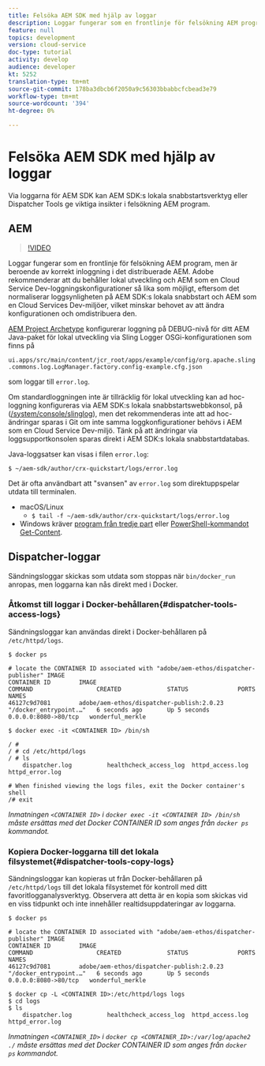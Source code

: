 ```yaml
---
title: Felsöka AEM SDK med hjälp av loggar
description: Loggar fungerar som en frontlinje för felsökning AEM program, men är beroende av korrekt inloggning i det distribuerade AEM.
feature: null
topics: development
version: cloud-service
doc-type: tutorial
activity: develop
audience: developer
kt: 5252
translation-type: tm+mt
source-git-commit: 178ba3dbcb6f2050a9c56303bbabbcfcbead3e79
workflow-type: tm+mt
source-wordcount: '394'
ht-degree: 0%

---
```



# Felsöka AEM SDK med hjälp av loggar

Via loggarna för AEM SDK kan AEM SDK:s lokala snabbstartsverktyg eller Dispatcher Tools ge viktiga insikter i felsökning AEM program.

## AEM

>[!VIDEO](https://video.tv.adobe.com/v/34334/?quality=12&learn=on)

Loggar fungerar som en frontlinje för felsökning AEM program, men är beroende av korrekt inloggning i det distribuerade AEM. Adobe rekommenderar att du behåller lokal utveckling och AEM som en Cloud Service Dev-loggningskonfigurationer så lika som möjligt, eftersom det normaliserar loggsynligheten på AEM SDK:s lokala snabbstart och AEM som en Cloud Services Dev-miljöer, vilket minskar behovet av att ändra konfigurationen och omdistribuera den.

[AEM Project Archetype](https://github.com/adobe/aem-project-archetype) konfigurerar loggning på DEBUG-nivå för ditt AEM Java-paket för lokal utveckling via Sling Logger OSGi-konfigurationen som finns på

`ui.apps/src/main/content/jcr_root/apps/example/config/org.apache.sling.commons.log.LogManager.factory.config-example.cfg.json`

som loggar till `error.log`.

Om standardloggningen inte är tillräcklig för lokal utveckling kan ad hoc-loggning konfigureras via AEM SDK:s lokala snabbstartswebbkonsol, på ([/system/console/slinglog](http://localhost:4502/system/console/slinglog)), men det rekommenderas inte att ad hoc-ändringar sparas i Git om inte samma loggkonfigurationer behövs i AEM som en Cloud Service Dev-miljö. Tänk på att ändringar via loggsupportkonsolen sparas direkt i AEM SDK:s lokala snabbstartdatabas.

Java-loggsatser kan visas i filen `error.log`:

```
$ ~/aem-sdk/author/crx-quickstart/logs/error.log
```

Det är ofta användbart att &quot;svansen&quot; av `error.log` som direktuppspelar utdata till terminalen.

+ macOS/Linux
   + `$ tail -f ~/aem-sdk/author/crx-quickstart/logs/error.log`
+ Windows kräver [program från tredje part](https://stackoverflow.com/questions/187587/a-windows-equivalent-of-the-unix-tail-command) eller [PowerShell-kommandot Get-Content](https://stackoverflow.com/a/46444596/133936).

## Dispatcher-loggar

Sändningsloggar skickas som utdata som stoppas när `bin/docker_run` anropas, men loggarna kan nås direkt med i Docker.

### Åtkomst till loggar i Docker-behållaren{#dispatcher-tools-access-logs}

Sändningsloggar kan användas direkt i Docker-behållaren på `/etc/httpd/logs`.

```shell
$ docker ps

# locate the CONTAINER ID associated with "adobe/aem-ethos/dispatcher-publisher" IMAGE
CONTAINER ID        IMAGE                                       COMMAND                  CREATED             STATUS              PORTS                  NAMES
46127c9d7081        adobe/aem-ethos/dispatcher-publish:2.0.23   "/docker_entrypoint.…"   6 seconds ago       Up 5 seconds        0.0.0.0:8080->80/tcp   wonderful_merkle

$ docker exec -it <CONTAINER ID> /bin/sh

/ # 
/ # cd /etc/httpd/logs
/ # ls
    dispatcher.log          healthcheck_access_log  httpd_access.log        httpd_error.log

# When finished viewing the logs files, exit the Docker container's shell
/# exit
```

_Inmatningen  `<CONTAINER ID>` i  `docker exec -it <CONTAINER ID> /bin/sh` måste ersättas med det Docker CONTAINER ID som anges från  `docker ps` kommandot._


### Kopiera Docker-loggarna till det lokala filsystemet{#dispatcher-tools-copy-logs}

Sändningsloggar kan kopieras ut från Docker-behållaren på `/etc/httpd/logs` till det lokala filsystemet för kontroll med ditt favoritlogganalysverktyg. Observera att detta är en kopia som skickas vid en viss tidpunkt och inte innehåller realtidsuppdateringar av loggarna.

```shell
$ docker ps

# locate the CONTAINER ID associated with "adobe/aem-ethos/dispatcher-publisher" IMAGE
CONTAINER ID        IMAGE                                       COMMAND                  CREATED             STATUS              PORTS                  NAMES
46127c9d7081        adobe/aem-ethos/dispatcher-publish:2.0.23   "/docker_entrypoint.…"   6 seconds ago       Up 5 seconds        0.0.0.0:8080->80/tcp   wonderful_merkle

$ docker cp -L <CONTAINER ID>:/etc/httpd/logs logs 
$ cd logs
$ ls
    dispatcher.log          healthcheck_access_log  httpd_access.log        httpd_error.log
```

_Inmatningen  `<CONTAINER_ID>` i  `docker cp <CONTAINER_ID>:/var/log/apache2 ./` måste ersättas med det Docker CONTAINER ID som anges från  `docker ps` kommandot._

